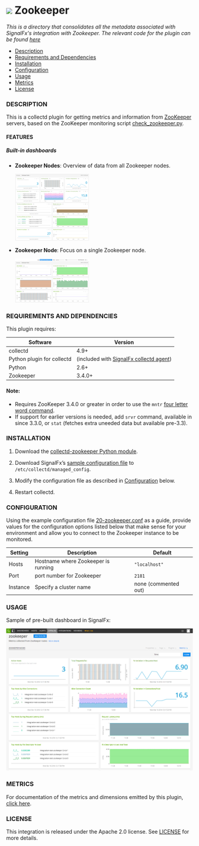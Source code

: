 # ![](https://github.com/signalfx/integrations/blob/master/collectd-zookeeper/img/integrations_zookeeper.png) Zookeeper

_This is a directory that consolidates all the metadata associated with SignalFx's integration with Zookeeper. The relevant code for the plugin can be found [here](https://github.com/signalfx/collectd-zookeeper)_

- [Description](#description)
- [Requirements and Dependencies](#requirements-and-dependencies)
- [Installation](#installation)
- [Configuration](#configuration)
- [Usage](#usage)
- [Metrics](#metrics)
- [License](#license)

### DESCRIPTION

This is a collectd plugin for getting metrics and information from
[ZooKeeper](http://zookeeper.apache.org) servers, based on the ZooKeeper monitoring script
[check_zookeeper.py](https://svn.apache.org/repos/asf/zookeeper/trunk/src/contrib/monitoring/check_zookeeper.py).

#### FEATURES

##### Built-in dashboards

- **Zookeeper Nodes**: Overview of data from all Zookeeper nodes.

  [<img src='./img/dashboard_zookeeper_nodes.png' width=200px>](./img/dashboard_zookeeper_nodes.png)

- **Zookeeper Node**: Focus on a single Zookeeper node.

  [<img src='./img/dashboard_zookeeper_node.png' width=200px>](./img/dashboard_zookeeper_node.png)  

### REQUIREMENTS AND DEPENDENCIES

This plugin requires:

| Software          | Version        |
|-------------------|----------------|
| collectd          | 4.9+    |
| Python plugin for collectd | (included with [SignalFx collectd agent](https://github.com/signalfx/integrations/tree/master/collectd)[](sfx_link:sfxcollectd)) |
| Python            | 2.6+     |
| Zookeeper         | 3.4.0+   |

#### Note:
 - Requires ZooKeeper 3.4.0 or greater in order to use the `mntr` [four letter word command](http://zookeeper.apache.org/doc/trunk/zookeeperAdmin.html#sc_zkCommands).
 - If support for earlier versions is needed, add `srvr` command, available in since 3.3.0, or `stat` (fetches extra uneeded data but available pre-3.3).


### INSTALLATION

1. Download the [collectd-zookeeper Python module](https://github.com/signalfx/collectd-zookeeper).

1. Download SignalFx’s [sample configuration file](https://github.com/signalfx/integrations/blob/master/collectd-zookeeper/20-zookeeper.conf) to `/etc/collectd/managed_config`.

1. Modify the configuration file as described in [Configuration](#configuration) below.

1. Restart collectd.

### CONFIGURATION

Using the example configuration file [20-zookeeper.conf](././20-zookeeper.conf) as a guide, provide values for the configuration options listed below that make sense for your environment and allow you to connect to the Zookeeper instance to be monitored.

| Setting            | Description     | Default|
|--------------------|-----------------|-----------|
|Hosts | Hostname where Zookeeper is running | `"localhost"`|
|Port| port number for Zookeeper  | `2181`|
|Instance | Specify a cluster name | none (commented out)|

### USAGE

Sample of pre-built dashboard in SignalFx:

![](././img/dashboard_zookeeper.png)

### METRICS

For documentation of the metrics and dimensions emitted by this plugin, [click here](././docs).

### LICENSE

This integration is released under the Apache 2.0 license. See [LICENSE](./LICENSE) for more details.
